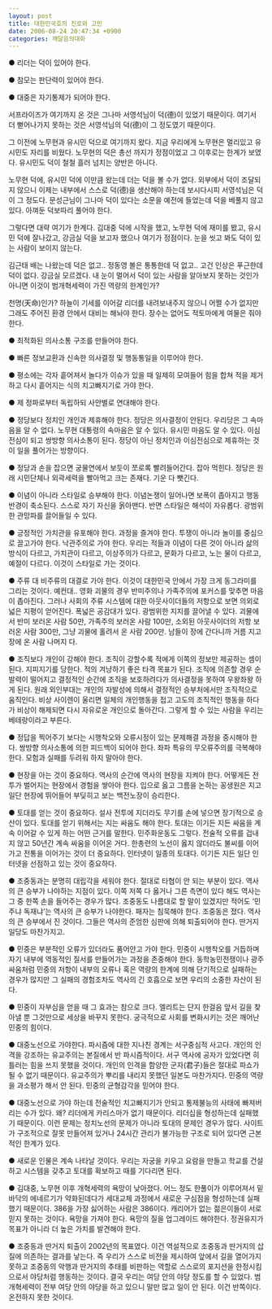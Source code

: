 ```yaml
---
layout: post
title: 대한민국호의 진로와 고민
date: 2006-08-24 20:47:34 +0900
categories: 깨달음의대화
---
```


  
● 리더는 덕이 있어야 한다.
  
● 참모는 판단력이 있어야 한다. 
  
● 대중은 자기통제가 되어야 한다. 
  

  
서프라이즈가 여기까지 온 것은 그나마 서영석님이 덕(德)이 있었기 때문이다. 여기서 더 뻗어나가지 못하는 것은 서영석님의 덕(德)이 그 정도였기 때문이다. 
  

  
그 이전에 노무현과 유시민 덕으로 여기까지 왔다. 지금 우리에게 노무현은 멀리있고 유시민도 자리를 비웠다. 노무현의 덕은 총선 까지가 정점이었고 그 이후로는 한계가 보였다. 유시민도 덕이 철철 흘러 넘치는 양반은 아니다. 
  

  
노무현 덕에, 유시민 덕에 이만큼 왔는데 더는 덕을 볼 수가 없다. 외부에서 덕이 조달되지 않으니 이제는 내부에서 스스로 덕(德)을 생산해야 하는데 보시다시피 서영석님은 덕이 그 정도다. 문성근님이 그나마 덕이 있다는 소문을 예전에 들었는데 덕을 베풀지 않고 있다. 아껴둔 덕보따리 풀어야 한다. 
  

  
그렇다면 대략 여기가 한계다. 김대중 덕에 시작을 했고, 노무현 덕에 재미를 봤고, 유시민 덕에 잘나갔고, 강금실 덕을 보고자 했으나 여기가 정점이다. 눈을 씻고 봐도 덕이 있는 사람이 보이지 않는다.
  

  
김근태 배는 나왔는데 덕은 없고.. 정동영 볼은 통통한데 덕 없고.. 고건 인상은 푸근한데 덕이 없다. 강금실 모르겠다. 내 눈이 멀어서 덕이 있는 사람을 알아보지 못하는 것인가 아니면 이것이 범개혁세력이 가진 역량의 한계인가?
  

  
천명(天命)인가? 하늘이 기세를 이어갈 리더를 내려보내주지 않으니 어쩔 수가 없지만 그래도 주어진 환경 안에서 대비는 해놔야 한다. 장수는 없어도 적토마에게 여물은 줘야 한다. 
  

   

  
● 최적화된 의사소통 구조를 만들어야 한다.
  
● 빠른 정보교환과 신속한 의사결정 및 행동통일을 이루어야 한다.
  

  
● 평소에는 각자 흩어져서 놀다가 이슈가 있을 때 일제히 모여들어 힘을 합쳐 적을 제거하고 다시 흩어지는 식의 치고빠지기로 가야 한다. 
  

  
● 제 정파로부터 독립하되 사안별로 연대해야 한다. 
  

  
● 정당보다 정치인 개인과 제휴해야 한다. 정당은 의사결정이 안된다. 우리당은 그 속마음을 알 수 없다. 노무현 대통령의 속마음은 알 수 있다. 유시민 마음도 알 수 있다. 이심전심이 되고 쌍방향 의사소통이 된다. 정당이 아닌 정치인과 이심전심으로 제휴하는 것이 일을 풀어가는 방향이다. 
  

  
● 정당과 손을 잡으면 궁물연에서 보듯이 쪼로록 빨려들어간다. 잡아 먹힌다. 정당은 원래 시민단체나 외곽세력을 빨아먹고 크는 존재다. 기운 다 뺏긴다.
  

  
● 이념이 아니라 스타일로 승부해야 한다. 이념논쟁이 일어나면 보폭이 좁아지고 행동반경이 축소된다. 스스로 자기 자신을 옭아맨다. 반면 스타일은 해석이 자유롭다. 광범위한 관망파를 끌어들일 수 있다. 
  

  
● 긍정적인 가치관을 유포해야 한다. 과정을 즐겨야 한다. 투쟁이 아니라 놀이를 중심으로 끌고가야 한다. 낙관주의로 가야 한다. 우리는 적들과 이념이 다른 것이 아니라 삶의 방식이 다르고, 가치관이 다르고, 이상주의가 다르고, 문화가 다르고, 노는 물이 다르고, 예절이 다르다. 이것이 스타일로 가는 것이다. 
  

  
● 주류 대 비주류의 대결로 가야 한다. 이것이 대한민국 안에서 가장 크게 동그라미를 그리는 것이다. 예컨대.. 영화 괴물의 경우 반미주의나 가족주의에 포커스를 맞추면 마음이 좁아진다. 그러나 사회의 주류 시스템에 대한 아웃사이더들의 저항으로 보면 의외로 넓은 지평이 얻어진다. 폭넓은 공감대가 있다. 광범위한 지지를 끌어낼 수 있다. 괴물에서 반미 보러온 사람 50만, 가족주의 보러온 사람 100만, 소외된 아웃사이더의 저항 보러온 사람 300만, 그냥 괴물에 홀려서 온 사람 200만. 남들이 장에 간다니까 거름 지고 장에 온 사람 나머지 다.
  

  
● 조직보다 개인이 강해야 한다. 조직이 강할수록 적에게 이쪽의 정보만 제공하는 셈이 된다. 지피지기를 당한다. 적의 겨냥하기 좋은 타격 목표가 된다. 조직에 의존할 경우 순발력이 떨어지고 결정적인 순간에 조직을 보호하려다가 의사결정을 못하여 우왕좌왕 하게 된다. 원래 외인부대는 개인의 자발성에 의해서 결정적인 승부처에서만 조직적으로 움직인다. 비상 사이렌이 울리면 일체의 개인행동을 접고 고도의 조직적인 행동을 하다가 비상이 해제되면 다시 자유로운 개인으로 돌아간다. 그렇게 할 수 있는 사람을 우리는 베테랑이라고 부른다. 
  

  
● 정답을 찍어주기 보다는 시행착오와 오류시정이 있는 문제해결 과정을 중시해야 한다. 쌍방향 의사소통에 의한 피드백이 되어야 한다. 좌파 특유의 무오류주의를 극복해야 한다. 모험과 실패를 두려워 하지 말아야 한다. 
  

  
● 현장을 아는 것이 중요하다. 역사의 순간에 역사의 현장을 지켜야 한다. 어떻게든 전투가 벌어지는 현장에서 경험을 쌓아야 한다. 입으로 옳고 그름을 논하는 꽁생원은 지고 일단 현장에 뛰어들어 부딪히고 보는 백전노장이 승리한다. 
  

  
● 토대를 얻는 것이 중요하다. 설사 전투에 지더라도 무기를 손에 넣으면 장기적으로 승산이 있다. 토대를 얻기 위해서는 지는 싸움도 해야 한다. 토대는 이기든 지든 싸움을 계속 이어갈 수 있게 하는 어떤 근거를 말한다. 민주화운동도 그렇다. 전술적 오류를 겁내지 않고 50년간 계속 싸움을 이어온 거다. 한총련의 노선이 옳지 않더라도 불씨를 이어가고 전통을 이어가는 것이 더 중요하다. 인터넷이 일종의 토대다. 이기든 지든 일단 인터넷을 선점하고 있는 것이 중요하다. 
  

  
● 조중동과는 분명히 대립각을 세워야 한다. 절대로 타협이 안 되는 부분이 있다. 역사의 큰 승부가 나야하는 지점이 있다. 이쪽 저쪽 다 옳거나 그른 측면이 있다 해도 역사는 그 중 한쪽 손을 들어주는 경우가 많다. 조중동도 나름대로 할 말이 있겠지만 적어도 ‘민주냐 독재냐’는 역사의 큰 승부가 나야한다. 패자는 침묵해야 한다. 조중동은 졌다. 역사의 큰 승부에서 진 것이다. 그들은 역사의 준엄한 심판에 의해 퇴출되어야 한다. 딴거지 일당도 마찬가지고.
  

  
● 민중은 부분적인 오류가 있더라도 품어안고 가야 한다. 민중이 시행착오를 거듭하며 자기 내부에 역동적인 질서를 만들어가는 과정을 존중해야 한다. 동학농민전쟁이나 광주싸움처럼 민중의 저항이 내부의 오류나 혹은 역량의 한계에 의해 단기적으로 실패하는 경우가 많지만 그 실패의 경험조차도 역사의 긴 호흡으로 보면 우리의 소중한 자산이 된다. 
  

  
● 민중이 자부심을 얻을 때 그 효과는 참으로 크다. 엘리트는 단지 한걸음 앞서 길을 찾아낼 뿐 그것만으로 세상을 바꾸지 못한다. 궁극적으로 사회를 변화시키는 것은 깨어난 민중의 힘이다. 
  

  
● 대중노선으로 가야한다. 파시즘에 대한 지나친 경계는 서구중심적 사고다. 개인의 인격을 강조하는 유교주의는 본질에서 반 파시즘적이다. 서구 역사에 공자가 있었다면 히틀러는 힘을 쓰지 못했을 것이다. 개인의 인격을 함양한 군자(君子)들은 절대로 파쇼가 될 수 없기 때문이다. 유교주의가 뿌리를 내리지 못했던 일본도 마찬가지다. 민중의 역량을 과소평가 해서 안 된다. 민중의 균형감각을 믿어야 한다. 
  

  
● 대중노선으로 가야 하는데 전술적인 치고빠지기가 안되고 통제불능의 사태에 빠져버리는 수가 있다. 왜? 리더에게 카리스마가 없기 때문이다. 리더십을 형성하는데 실패했기 때문이다. 이런 문제는 정치노선의 문제가 아니라 토대의 문제인 경우가 많다. 사이트가 구조적으로 잘못 만들어져 있거나 24시간 관리가 불가능한 구조로 되어 있다면 근본적인 한계가 있다. 
  

  
● 새로운 인물은 계속 나타날 것이다. 우리는 자궁을 키우고 요람을 만들고 학교를 건설하고 시스템을 갖추고 토대를 확보하고 때를 기다리면 된다. 
  

  
● 김대중, 노무현 이후 개혁세력의 욕망이 낮아졌다. 어느 정도 한풀이가 이루어져서 밑바닥의 에네르기가 약화된데다가 세대교체 과정에서 새로운 구심점을 형성하는데 실패했기 때문이다. 386을 가장 싫어하는 사람은 386이다. 캐리어가 없는 젊은이들이 서로 믿지 못하는 것이다. 욕망을 가져야 한다. 욕망의 질을 업그레이드 해야한다. 정권유지가 목표가 아니라 더 높은 가치를 발견해야 한다.
  

  
● 조중동과 딴거지 퇴출이 2002년의 목표였다. 이건 역설적으로 조중동과 딴거지의 삽질에 의존하는 결과를 낳는다. 즉 우리가 스스로 비전을 제시하여 앞에서 길을 열어가지 못하고 조중동의 악행과 딴거지의 추태를 비판하는 역할로 스스로의 포지션을 한정시킴으로서 야당처럼 행동하는 것이다. 결국 우리는 여당 안의 야당 정도를 할 수 있었다. 범개혁세력이 전부 여당 안의 야당을 하고 있으니 말만 많고 일이 안 된다. 이건 반쪽이다. 온전하지 못한 것이다.